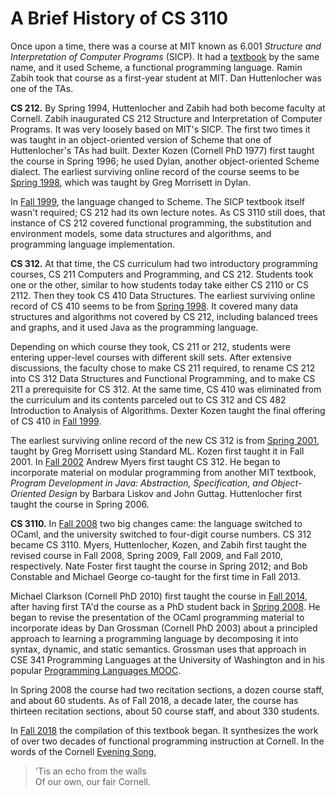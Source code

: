# A Brief History of CS 3110

Once upon a time, there was a course at MIT known as 6.001 *Structure
and Interpretation of Computer Programs* (SICP).  It had a
[textbook][sicp] by the same name, and it used Scheme, a functional
programming language.  Ramin Zabih took that course as a first-year
student at MIT.  Dan Huttenlocher was one of the TAs.

[sicp]: http://web.mit.edu/alexmv/6.037/sicp.pdf

**CS 212.** By Spring 1994, Huttenlocher and Zabih had both become
faculty at Cornell. Zabih inaugurated CS 212 Structure and
Interpretation of Computer Programs.  It was very loosely based on MIT's
SICP.  The first two times it was taught in an object-oriented version
of Scheme that one of Huttenlocher's TAs had built. Dexter Kozen
(Cornell PhD 1977) first taught the course in Spring 1996; he used
Dylan, another object-oriented Scheme dialect. The earliest surviving
online record of the course seems to be [Spring 1998][cs212-1998sp],
which was taught by Greg Morrisett in Dylan.

In [Fall 1999][cs212-1999fa], the language changed to Scheme. The SICP
textbook itself wasn't required; CS 212 had its own lecture notes.  As
CS 3110 still does, that instance of CS 212 covered functional
programming, the substitution and environment models, some data
structures and algorithms, and programming language implementation.

**CS 312.** At that time, the CS curriculum had two introductory
programming courses, CS 211 Computers and Programming, and CS 212.
Students took one or the other, similar to how students today take
either CS 2110 or CS 2112.  Then they took CS 410 Data Structures. The
earliest surviving online record of CS 410 seems to be from [Spring
1998][cs410-1998sp]. It covered many data structures and algorithms not
covered by CS 212, including balanced trees and graphs, and it used Java
as the programming language. 

Depending on which course they took, CS 211 or 212, students were
entering upper-level courses with different skill sets.  After extensive
discussions, the faculty chose to make CS 211 required, to rename CS 212
into CS 312 Data Structures and Functional Programming, and to make CS 211
a prerequisite for CS 312. At the same time, CS 410 was eliminated from
the curriculum and its contents parceled out to CS 312 and CS 482
Introduction to Analysis of Algorithms. Dexter Kozen taught the final
offering of CS 410 in [Fall 1999][cs410-1999fa].  

The earliest surviving online record of the new CS 312 is from [Spring
2001][cs312-2001sp], taught by Greg Morrisett using Standard ML.  Kozen
first taught it in Fall 2001.  In [Fall 2002][cs312-2002fa] Andrew Myers
first taught CS 312.  He began to incorporate material on modular
programming from another MIT textbook, *Program Development in Java:
Abstraction, Specification, and Object-Oriented Design* by Barbara
Liskov and John Guttag.  Huttenlocher first taught the course in Spring
2006.

**CS 3110.**
In [Fall 2008][cs3110-2008fa] two big changes came: the language
switched to OCaml, and the university switched to four-digit course
numbers. CS 312 became CS 3110.  Myers, Huttenlocher, Kozen, and
Zabih first taught the revised course in Fall 2008, Spring 2009, 
Fall 2009, and Fall 2010, respectively.  Nate Foster first
taught the course in Spring 2012; and Bob Constable and Michael George
co-taught for the first time in Fall 2013.

Michael Clarkson (Cornell PhD 2010) first taught the course in [Fall
2014][cs3110-2014fa], after having first TA'd the course as a PhD
student back in [Spring 2008][cs312-2008sp].  He began to revise the
presentation of the OCaml programming material to incorporate ideas by
Dan Grossman (Cornell PhD 2003) about a principled approach to
learning a programming language by decomposing it into syntax, dynamic,
and static semantics.  Grossman uses that approach in CSE 341
Programming Languages at the University of Washington and in his popular
[Programming Languages MOOC][pl-mooc].

In Spring 2008 the course had two recitation sections, a dozen course
staff, and about 60 students. As of Fall 2018, a decade later, the
course has thirteen recitation sections, about 50 course staff, and
about 330 students.

In [Fall 2018][cs3110-2018fa] the compilation of this textbook began. It
synthesizes the work of over two decades of functional programming
instruction at Cornell.  In the words of the Cornell [Evening
Song][eveningsong],

>'Tis an echo from the walls<br/>
>Of our own, our fair Cornell.


[cs212-1998sp]: http://www.cs.cornell.edu/courses/cs212/1998sp/Outline.html
[cs212-1999fa]: http://www.cs.cornell.edu/courses/cs212/1999FA/Materials.html
[cs410-1998sp]: http://www.cs.cornell.edu/courses/cs410/1998sp/schedule.html
[cs410-1999fa]: http://www.cs.cornell.edu/courses/cs410/1999fa/
[cs312-2002fa]: http://www.cs.cornell.edu/courses/cs312/2002fa/lectures.htm
[cs312-2001sp]: http://www.cs.cornell.edu/courses/cs312/2001SP/notes.html
[cs312-2008sp]: http://www.cs.cornell.edu/courses/cs312/2008sp/overview.html
[cs3110-2008fa]: http://www.cs.cornell.edu/courses/cs3110/2008fa/schedule.html
[cs3110-2014fa]: http://www.cs.cornell.edu/courses/cs3110/2014fa/course_info.php
[cs3110-2015fa]: http://www.cs.cornell.edu/courses/cs3110/2015fa/
[cs3110-2018fa]: https://www.cs.cornell.edu/courses/cs3110/2018fa/textbook
[eveningsong]: https://alumni.cornell.edu/download/3542/
[pl-mooc]: https://www.coursera.org/learn/programming-languages